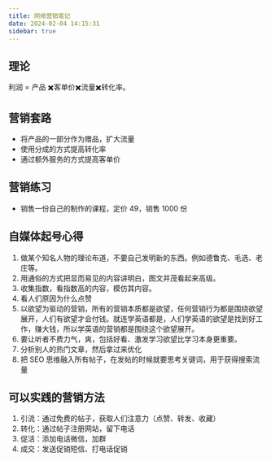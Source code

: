 ```yaml
---
title: 网络营销笔记
date: 2024-02-04 14:15:31
sidebar: true
---
```


## 理论

利润 = 产品 ✖️客单价✖️流量✖️转化率。

## 营销套路

- 将产品的一部分作为赠品，扩大流量
- 使用分成的方式提高转化率
- 通过额外服务的方式提高客单价

## 营销练习

- 销售一份自己的制作的课程，定价 49，销售 1000 份

## 自媒体起号心得

1. 做某个知名人物的理论布道，不要自己发明新的东西。例如德鲁克、毛选、老庄等。
2. 用通俗的方式把显而易见的内容讲明白，图文并茂看起来高级。
3. 收集指数，看指数高的内容，模仿其内容。
4. 看人们原因为什么点赞
5. 以欲望为驱动的营销，所有的营销本质都是欲望，任何营销行为都是围绕欲望展开，人们有欲望才会付钱。就连学英语都是，人们学英语的欲望是找到好工作，赚大钱，所以学英语的营销都是围绕这个欲望展开。
6. 要让听者不费力气，爽，包括好看、激发学习欲望比学习本身更重要。
7. 分析别人的热门文章，然后拿过来优化
8. 把 SEO 思维融入所有帖子，在发帖的时候就要思考关键词，用于获得搜索流量

## 可以实践的营销方法

1. 引流：通过免费的帖子，获取人们注意力（点赞、转发、收藏）
2. 转化：通过帖子注册网站，留下电话
3. 促活：添加电话微信，加群
4. 成交：发送促销短信、打电话促销